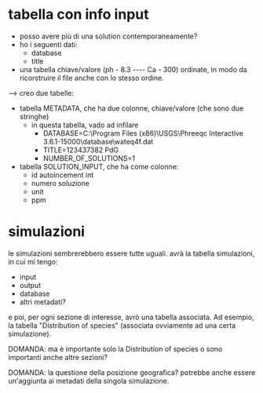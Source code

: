# tabella con info input
- posso avere più di una solution contemporaneamente?
- ho i seguenti dati:
    - database
    - title
- una tabella chiave/valore (ph - 8.3 ---- Ca - 300) ordinate, in modo da ricorstruire il file anche con lo stesso ordine.

--> creo due tabelle:
- tabella METADATA, che ha due colonne, chiave/valore (che sono due stringhe)
    -   in questa tabella, vado ad infilare 
        - DATABASE=C:\Program Files (x86)\USGS\Phreeqc Interactive 3.6.1-15000\database\wateq4f.dat
        - TITLE=123437382 PdG
        - NUMBER_OF_SOLUTIONS=1
- tabella SOLUTION_INPUT, che ha come colonne:
    - id autoincement int
    - numero soluzione
    - unit
    - ppm







# simulazioni
le simulazioni sembrerebbero essere tutte uguali.
avrà la tabella simulazioni, in cui mi tengo:
- input
- output
- database
- altri metadati?

e poi, per ogni sezione di interesse, avrò una tabella associata.
Ad esempio, la tabella "Distribution of species" (associata ovviamente ad una certa simulazione).

DOMANDA: ma è importante solo la Distribution of species o sono importanti anche altre sezioni?

DOMANDA: la questione della posizione geografica? potrebbe anche essere un'aggiunta ai metadati della singola simulazione.
